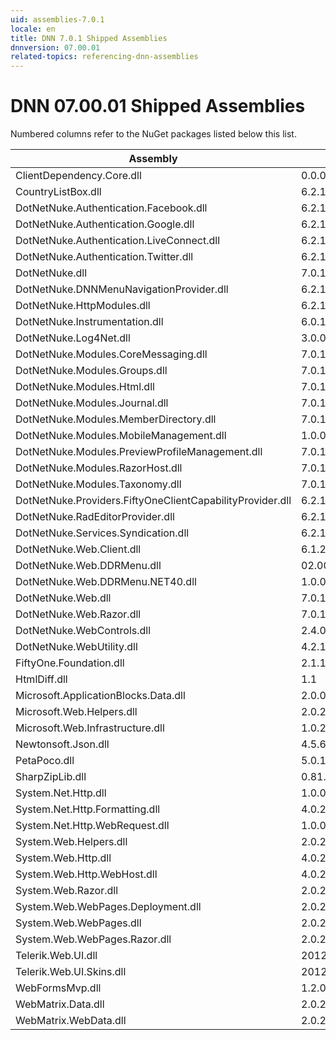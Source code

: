 ```yaml
---
uid: assemblies-7.0.1
locale: en
title: DNN 7.0.1 Shipped Assemblies
dnnversion: 07.00.01
related-topics: referencing-dnn-assemblies
---
```


# DNN 07.00.01 Shipped Assemblies

Numbered columns refer to the NuGet packages listed below this list.

|**Assembly**|**Version**|
|---|---|
|ClientDependency.Core.dll|0.0.0.0|
|CountryListBox.dll|6.2.1.11|
|DotNetNuke.Authentication.Facebook.dll|6.2.1.11|
|DotNetNuke.Authentication.Google.dll|6.2.1.11|
|DotNetNuke.Authentication.LiveConnect.dll|6.2.1.11|
|DotNetNuke.Authentication.Twitter.dll|6.2.1.11|
|DotNetNuke.dll|7.0.1.266|
|DotNetNuke.DNNMenuNavigationProvider.dll|6.2.1.11|
|DotNetNuke.HttpModules.dll|6.2.1.11|
|DotNetNuke.Instrumentation.dll|6.0.1.0|
|DotNetNuke.Log4Net.dll|3.0.0.0|
|DotNetNuke.Modules.CoreMessaging.dll|7.0.1.266|
|DotNetNuke.Modules.Groups.dll|7.0.1.266|
|DotNetNuke.Modules.Html.dll|7.0.1.266|
|DotNetNuke.Modules.Journal.dll|7.0.1.266|
|DotNetNuke.Modules.MemberDirectory.dll|7.0.1.266|
|DotNetNuke.Modules.MobileManagement.dll|1.0.0.0|
|DotNetNuke.Modules.PreviewProfileManagement.dll|7.0.1.266|
|DotNetNuke.Modules.RazorHost.dll|7.0.1.266|
|DotNetNuke.Modules.Taxonomy.dll|7.0.1.266|
|DotNetNuke.Providers.FiftyOneClientCapabilityProvider.dll|6.2.1.11|
|DotNetNuke.RadEditorProvider.dll|6.2.1.11|
|DotNetNuke.Services.Syndication.dll|6.2.1.11|
|DotNetNuke.Web.Client.dll|6.1.2.0|
|DotNetNuke.Web.DDRMenu.dll|02.00.00.01|
|DotNetNuke.Web.DDRMenu.NET40.dll|1.0.0.0|
|DotNetNuke.Web.dll|7.0.1.266|
|DotNetNuke.Web.Razor.dll|7.0.1.266|
|DotNetNuke.WebControls.dll|2.4.0.598|
|DotNetNuke.WebUtility.dll|4.2.1.783|
|FiftyOne.Foundation.dll|2.1.12.2|
|HtmlDiff.dll|1.1|
|Microsoft.ApplicationBlocks.Data.dll|2.0.0.0|
|Microsoft.Web.Helpers.dll|2.0.20710.0|
|Microsoft.Web.Infrastructure.dll|1.0.20105.407|
|Newtonsoft.Json.dll|4.5.6.14930|
|PetaPoco.dll|5.0.1.17400|
|SharpZipLib.dll|0.81.0.1407|
|System.Net.Http.dll|1.0.0.0|
|System.Net.Http.Formatting.dll|4.0.20710.0|
|System.Net.Http.WebRequest.dll|1.0.0.0|
|System.Web.Helpers.dll|2.0.20126.16343|
|System.Web.Http.dll|4.0.20710.0|
|System.Web.Http.WebHost.dll|4.0.20710.0|
|System.Web.Razor.dll|2.0.20126.16343|
|System.Web.WebPages.Deployment.dll|2.0.20710.0|
|System.Web.WebPages.dll|2.0.20710.0|
|System.Web.WebPages.Razor.dll|2.0.20126.16343|
|Telerik.Web.UI.dll|2012.3.1205.40|
|Telerik.Web.UI.Skins.dll|2012.3.1205.40|
|WebFormsMvp.dll|1.2.0.0|
|WebMatrix.Data.dll|2.0.20126.16343|
|WebMatrix.WebData.dll|2.0.20126.16343|

